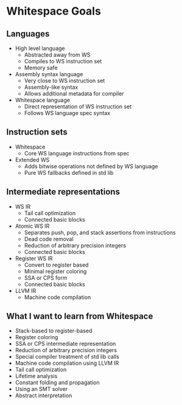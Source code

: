 # Whitespace Goals

## Languages

- High level language
  - Abstracted away from WS
  - Compiles to WS instruction set
  - Memory safe
- Assembly syntax language
  - Very close to WS instruction set
  - Assembly-like syntax
  - Allows additional metadata for compiler
- Whitespace language
  - Direct representation of WS instruction set
  - Follows WS language spec syntax

## Instruction sets

- Whitespace
  - Core WS language instructions from spec
- Extended WS
  - Adds bitwise operations not defined by WS language
  - Pure WS fallbacks defined in std lib

## Intermediate representations

- WS IR
  - Tail call optimization
  - Connected basic blocks
- Atomic WS IR
  - Separates push, pop, and stack assertions from instructions
  - Dead code removal
  - Reduction of arbitrary precision integers
  - Connected basic blocks
- Register WS IR
  - Convert to register based
  - Minimal register coloring
  - SSA or CPS form
  - Connected basic blocks
- LLVM IR
  - Machine code compilation

## What I want to learn from Whitespace

- Stack-based to register-based
- Register coloring
- SSA or CPS intermediate representation
- Reduction of arbitrary precision integers
- Special compiler treatment of std lib calls
- Machine code compilation using LLVM IR
- Tail call optimization
- Lifetime analysis
- Constant folding and propagation
- Using an SMT solver
- Abstract interpretation
